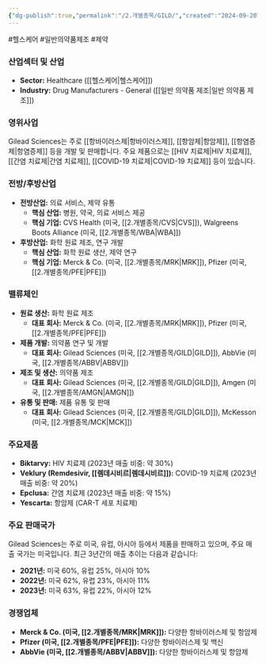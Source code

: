 ```yaml
---
{"dg-publish":true,"permalink":"/2.개별종목/GILD/","created":"2024-09-20T11:43:55.629+09:00","updated":"2025-07-29T21:37:04.693+09:00"}
---
```


#헬스케어 #일반의약품제조 #제약 

### 산업섹터 및 산업

- **Sector:** Healthcare ([[헬스케어\|헬스케어]])
- **Industry:** Drug Manufacturers - General ([[일반 의약품 제조\|일반 의약품 제조]])

### 영위사업

Gilead Sciences는 주로 [[항바이러스제\|항바이러스제]], [[항암제\|항암제]], [[항염증제\|항염증제]] 등을 개발 및 판매합니다. 주요 제품으로는 [[HIV 치료제\|HIV 치료제]], [[간염 치료제\|간염 치료제]], [[COVID-19 치료제\|COVID-19 치료제]] 등이 있습니다.

### 전방/후방산업

- **전방산업:** 의료 서비스, 제약 유통
    - **핵심 산업:** 병원, 약국, 의료 서비스 제공
    - **핵심 기업:** CVS Health (미국, [[2.개별종목/CVS\|CVS]]), Walgreens Boots Alliance (미국, [[2.개별종목/WBA\|WBA]])
- **후방산업:** 화학 원료 제조, 연구 개발
    - **핵심 산업:** 화학 원료 생산, 제약 연구
    - **핵심 기업:** Merck & Co. (미국, [[2.개별종목/MRK\|MRK]]), Pfizer (미국, [[2.개별종목/PFE\|PFE]])

### 밸류체인

- **원료 생산:** 화학 원료 제조
    - **대표 회사:** Merck & Co. (미국, [[2.개별종목/MRK\|MRK]]), Pfizer (미국, [[2.개별종목/PFE\|PFE]])
- **제품 개발:** 의약품 연구 및 개발
    - **대표 회사:** Gilead Sciences (미국, [[2.개별종목/GILD\|GILD]]), AbbVie (미국, [[2.개별종목/ABBV\|ABBV]])
- **제조 및 생산:** 의약품 제조
    - **대표 회사:** Gilead Sciences (미국, [[2.개별종목/GILD\|GILD]]), Amgen (미국, [[2.개별종목/AMGN\|AMGN]])
- **유통 및 판매:** 제품 유통 및 판매
    - **대표 회사:** Gilead Sciences (미국, [[2.개별종목/GILD\|GILD]]), McKesson (미국, [[2.개별종목/MCK\|MCK]])

### 주요제품

- **Biktarvy:** HIV 치료제 (2023년 매출 비중: 약 30%)
- **Veklury (Remdesivir, [[렘데시비르\|렘데시비르]]):** COVID-19 치료제 (2023년 매출 비중: 약 20%)
- **Epclusa:** 간염 치료제 (2023년 매출 비중: 약 15%)
- **Yescarta:** 항암제 (CAR-T 세포 치료제)

### 주요 판매국가

Gilead Sciences는 주로 미국, 유럽, 아시아 등에서 제품을 판매하고 있으며, 주요 매출 국가는 미국입니다. 최근 3년간의 매출 추이는 다음과 같습니다:

- **2021년:** 미국 60%, 유럽 25%, 아시아 10%
- **2022년:** 미국 62%, 유럽 23%, 아시아 11%
- **2023년:** 미국 63%, 유럽 22%, 아시아 12%

### 경쟁업체

- **Merck & Co. (미국, [[2.개별종목/MRK\|MRK]]):** 다양한 항바이러스제 및 항암제
- **Pfizer (미국, [[2.개별종목/PFE\|PFE]]):** 다양한 항바이러스제 및 백신
- **AbbVie (미국, [[2.개별종목/ABBV\|ABBV]]):** 다양한 항바이러스제 및 항암제